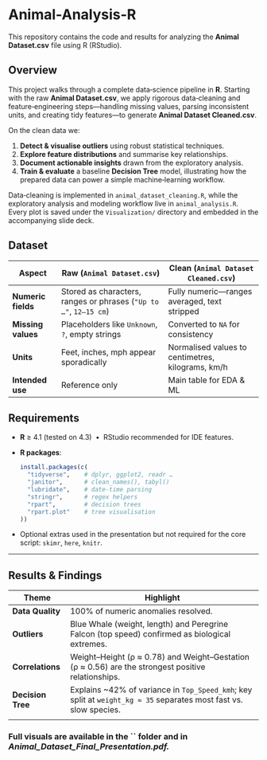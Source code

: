 # Animal-Analysis-R

This repository contains the code and results for analyzing the **Animal Dataset.csv** file using R (RStudio).

## Overview

This project walks through a complete data‑science pipeline in **R**. Starting with the raw **Animal Dataset.csv**, we apply rigorous data‑cleaning and feature‑engineering steps—handling missing values, parsing inconsistent units, and creating tidy features—to generate **Animal Dataset Cleaned.csv**.

On the clean data we:

1. **Detect & visualise outliers** using robust statistical techniques.
2. **Explore feature distributions** and summarise key relationships.
3. **Document actionable insights** drawn from the exploratory analysis.
4. **Train & evaluate** a baseline **Decision Tree** model, illustrating how the prepared data can power a simple machine‑learning workflow.

Data‑cleaning is implemented in `animal_dataset_cleaning.R`, while the exploratory analysis and modeling workflow live in `animal_analysis.R`. Every plot is saved under the `Visualization/` directory and embedded in the accompanying slide deck.

## Dataset

| Aspect             | Raw (`Animal Dataset.csv`)                                        | Clean (`Animal Dataset Cleaned.csv`)              |
| ------------------ | ----------------------------------------------------------------- | ------------------------------------------------- |
| **Numeric fields** | Stored as characters, ranges or phrases (`"Up to …"`, `12–15 cm`) | Fully numeric—ranges averaged, text stripped      |
| **Missing values** | Placeholders like `Unknown`, `?`, empty strings                   | Converted to `NA` for consistency                 |
| **Units**          | Feet, inches, mph appear sporadically                             | Normalised values to centimetres, kilograms, km/h |
| **Intended use**   | Reference only                                                    | Main table for EDA & ML                           |

## Requirements

- **R** ≥ 4.1 (tested on 4.3)  •  RStudio recommended for IDE features.

- **R packages**:

  ```r
  install.packages(c(
    "tidyverse",    # dplyr, ggplot2, readr …
    "janitor",      # clean_names(), tabyl()
    "lubridate",    # date‑time parsing
    "stringr",      # regex helpers
    "rpart",        # decision trees
    "rpart.plot"    # tree visualisation
  ))
  ```

- Optional extras used in the presentation but not required for the core script: `skimr`, `here`, `knitr`.

---

## Results & Findings

| Theme             | Highlight                                                                                                          |
| ----------------- | ------------------------------------------------------------------------------------------------------------------ |
| **Data Quality**  | 100% of numeric anomalies resolved.                                                                                |
| **Outliers**      | Blue Whale (weight, length) and Peregrine Falcon (top speed) confirmed as biological extremes.                     |
| **Correlations**  | Weight–Height (ρ ≈ 0.78) and Weight–Gestation (ρ ≈ 0.56) are the strongest positive relationships.                 |
| **Decision Tree** | Explains \~42% of variance in `Top_Speed_kmh`; key split at `weight_kg ≈ 35` separates most fast vs. slow species. |
|                   |                                                                                                                    |

### Full visuals are available in the `` folder and in *Animal\_Dataset\_Final\_Presentation.pdf.*

